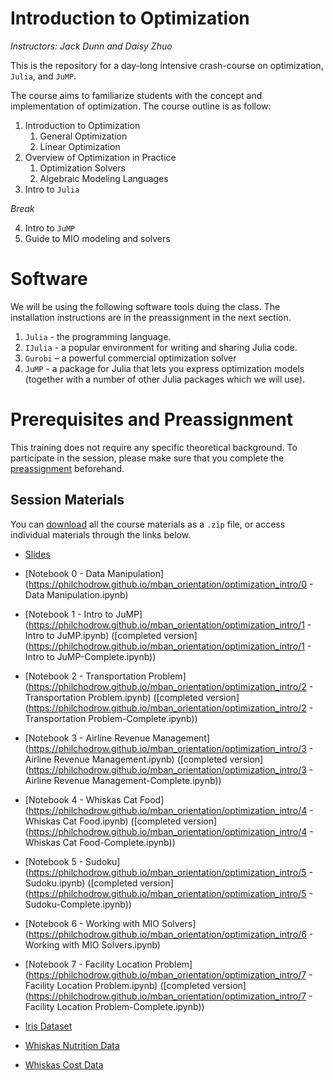 # Introduction to Optimization
*Instructors: Jack Dunn and Daisy Zhuo*

This is the repository for a day-long intensive crash-course on optimization, `Julia`, and `JuMP`. 

The course aims to familiarize students with the concept and implementation of optimization. The course outline is as follow:


1. Introduction to Optimization 
    1. General Optimization
    2. Linear Optimization
2. Overview of Optimization in Practice
    1. Optimization Solvers
    2. Algebraic Modeling Languages 
3. Intro to `Julia`

*Break*

4. Intro to `JuMP`
5. Guide to MIO modeling and solvers


# Software
We will be using the following software tools duing the class. The installation instructions are in the preassignment in the next section.
1.	`Julia` - the programming language.
2.	`IJulia` - a popular environment for writing and sharing Julia code.
3.	`Gurobi` – a powerful commercial optimization solver
4.	`JuMP` - a package for Julia that lets you express optimization models (together with a number of other Julia packages which we will use).


# Prerequisites and Preassignment

This training does not require any specific theoretical background. To participate in the session, please make sure that you complete the [preassignment](https://github.com/PhilChodrow/mban_orientation/raw/master/optimization_intro/preassignment/optimization-preassignment.pdf) beforehand. 

## Session Materials

You can [download](https://github.com/PhilChodrow/mban_orientation/archive/master.zip) all the course materials as a `.zip` file, or access individual materials through the links below. 

- [Slides](https://philchodrow.github.io/mban_orientation/optimization_intro/slides.pdf)

- [Notebook 0 - Data Manipulation](https://philchodrow.github.io/mban_orientation/optimization_intro/0 - Data Manipulation.ipynb)
- [Notebook 1 - Intro to JuMP](https://philchodrow.github.io/mban_orientation/optimization_intro/1 - Intro to JuMP.ipynb) ([completed version](https://philchodrow.github.io/mban_orientation/optimization_intro/1 - Intro to JuMP-Complete.ipynb))
- [Notebook 2 - Transportation Problem](https://philchodrow.github.io/mban_orientation/optimization_intro/2 - Transportation Problem.ipynb) ([completed version](https://philchodrow.github.io/mban_orientation/optimization_intro/2 - Transportation Problem-Complete.ipynb))
- [Notebook 3 - Airline Revenue Management](https://philchodrow.github.io/mban_orientation/optimization_intro/3 - Airline Revenue Management.ipynb) ([completed version](https://philchodrow.github.io/mban_orientation/optimization_intro/3 - Airline Revenue Management-Complete.ipynb))
- [Notebook 4 - Whiskas Cat Food](https://philchodrow.github.io/mban_orientation/optimization_intro/4 - Whiskas Cat Food.ipynb) ([completed version](https://philchodrow.github.io/mban_orientation/optimization_intro/4 - Whiskas Cat Food-Complete.ipynb))
- [Notebook 5 - Sudoku](https://philchodrow.github.io/mban_orientation/optimization_intro/5 - Sudoku.ipynb) ([completed version](https://philchodrow.github.io/mban_orientation/optimization_intro/5 - Sudoku-Complete.ipynb))
- [Notebook 6 - Working with MIO Solvers](https://philchodrow.github.io/mban_orientation/optimization_intro/6 - Working with MIO Solvers.ipynb)
- [Notebook 7 - Facility Location Problem](https://philchodrow.github.io/mban_orientation/optimization_intro/7 - Facility Location Problem.ipynb) ([completed version](https://philchodrow.github.io/mban_orientation/optimization_intro/7 - Facility Location Problem-Complete.ipynb))

- [Iris Dataset](https://philchodrow.github.io/mban_orientation/optimization_intro/iris.csv)
- [Whiskas Nutrition Data](https://philchodrow.github.io/mban_orientation/optimization_intro/nutrition.csv)
- [Whiskas Cost Data](https://philchodrow.github.io/mban_orientation/optimization_intro/cost.csv)
